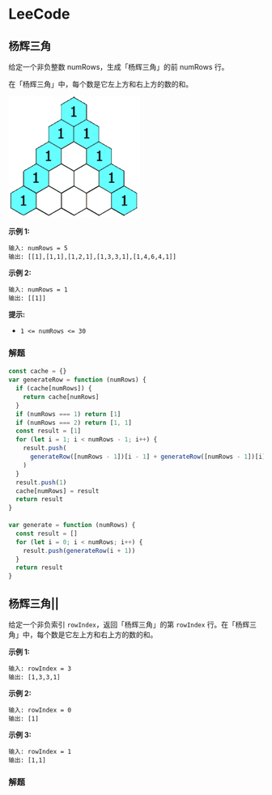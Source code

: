 # LeeCode

## 杨辉三角

给定一个非负整数 numRows，生成「杨辉三角」的前 numRows 行。

在「杨辉三角」中，每个数是它左上方和右上方的数的和。

![img](./assets/1626927345-DZmfxB-PascalTriangleAnimated2.gif)

**示例 1:**

```
输入: numRows = 5
输出: [[1],[1,1],[1,2,1],[1,3,3,1],[1,4,6,4,1]]
```

**示例 2:**

```
输入: numRows = 1
输出: [[1]]
```

**提示:**

- `1 <= numRows <= 30`

### 解题

```js
const cache = {}
var generateRow = function (numRows) {
  if (cache[numRows]) {
    return cache[numRows]
  }
  if (numRows === 1) return [1]
  if (numRows === 2) return [1, 1]
  const result = [1]
  for (let i = 1; i < numRows - 1; i++) {
    result.push(
      generateRow([numRows - 1])[i - 1] + generateRow([numRows - 1])[i],
    )
  }
  result.push(1)
  cache[numRows] = result
  return result
}

var generate = function (numRows) {
  const result = []
  for (let i = 0; i < numRows; i++) {
    result.push(generateRow(i + 1))
  }
  return result
}
```

## 杨辉三角||

给定一个非负索引 `rowIndex`，返回「杨辉三角」的第 `rowIndex` 行。在「杨辉三角」中，每个数是它左上方和右上方的数的和。

**示例 1:**

```
输入: rowIndex = 3
输出: [1,3,3,1]
```

**示例 2:**

```
输入: rowIndex = 0
输出: [1]
```

**示例 3:**

```
输入: rowIndex = 1
输出: [1,1]
```

### 解题

```js

```
